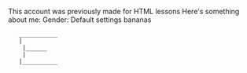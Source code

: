 This account was previously made for HTML lessons
Here's something about me:
Gender: Default settings
bananas

       ___________
       |
        |______
        |
       |__________

<!---
Torin-Ilya/Torin-Ilya is a ✨ special ✨ repository because its `README.md` (this file) appears on your GitHub profile.
You can click the Preview link to take a look at your changes.
--->
